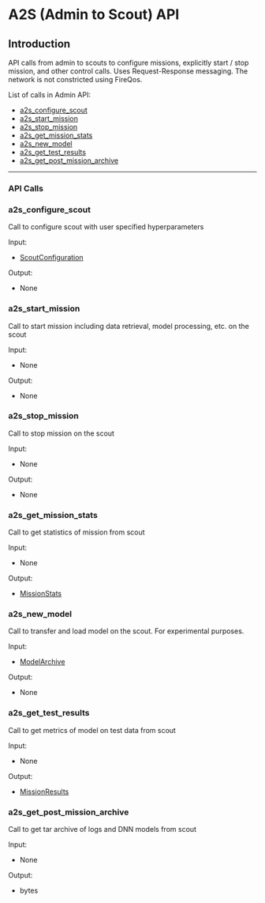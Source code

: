 <!--
SPDX-FileCopyrightText: 2022 Carnegie Mellon University <satya-group@lists.andrew.cmu.edu>

SPDX-License-Identifier: GPL-2.0-only
-->



# A2S (Admin to Scout) API

## Introduction

API calls from admin to scouts to configure missions, explicitly start / stop mission, and other control calls.
Uses Request-Response messaging. The network is not constricted using FireQos.

List of calls in Admin API:
*   [a2s_configure_scout](#a2s_configure_scout)
*   [a2s_start_mission](#a2s_start_mission)
*   [a2s_stop_mission](#a2s_stop_mission)
*   [a2s_get_mission_stats](#a2s_get_mission_stats)
*   [a2s_new_model](#a2s_new_model)
*   [a2s_get_test_results](#a2s_get_test_results)
*   [a2s_get_post_mission_archive](#a2s_get_post_mission_archive)
* * *

### API Calls

### **a2s_configure_scout**

Call to configure scout with user specified hyperparameters

Input:

*   [ScoutConfiguration](messages.md#ScoutConfiguration)

Output:

*   None

### **a2s_start_mission**

Call to start mission including data retrieval, model processing, etc. on the scout

Input:

*   None

Output:

*   None

### **a2s_stop_mission**

Call to stop mission on the scout

Input:

*   None

Output:

*   None

### **a2s_get_mission_stats**

Call to get statistics of mission from scout

Input:

*   None

Output:

*   [MissionStats](messages.md#MissionStats)

### **a2s_new_model**

 Call to transfer and load model on the scout.
 For experimental purposes.

Input:

*   [ModelArchive](messages.md#ModelArchive)

Output:

*   None

### **a2s_get_test_results**

Call to get metrics of model on test data from scout

Input:

*   None

Output:

*   [MissionResults](messages.md#MissionResults)

### **a2s_get_post_mission_archive**

Call to get tar archive of logs and DNN models from scout

Input:

*   None

Output:

*   bytes
